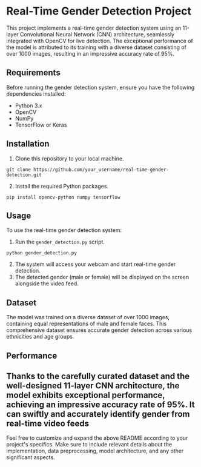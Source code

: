 # Real-Time Gender Detection Project

This project implements a real-time gender detection system using an 11-layer Convolutional Neural Network (CNN) architecture, seamlessly integrated with OpenCV for live detection. The exceptional performance of the model is attributed to its training with a diverse dataset consisting of over 1000 images, resulting in an impressive accuracy rate of 95%.

## Requirements

Before running the gender detection system, ensure you have the following dependencies installed:

- Python 3.x
- OpenCV
- NumPy
- TensorFlow or Keras

## Installation

1. Clone this repository to your local machine.
```
git clone https://github.com/your_username/real-time-gender-detection.git
```

2. Install the required Python packages.
```
pip install opencv-python numpy tensorflow
```

## Usage

To use the real-time gender detection system:

1. Run the `gender_detection.py` script.
```
python gender_detection.py
```

2. The system will access your webcam and start real-time gender detection.
3. The detected gender (male or female) will be displayed on the screen alongside the video feed.

## Dataset

The model was trained on a diverse dataset of over 1000 images, containing equal representations of male and female faces. This comprehensive dataset ensures accurate gender detection across various ethnicities and age groups.

## Performance

Thanks to the carefully curated dataset and the well-designed 11-layer CNN architecture, the model exhibits exceptional performance, achieving an impressive accuracy rate of 95%. It can swiftly and accurately identify gender from real-time video feeds
---
Feel free to customize and expand the above README according to your project's specifics. Make sure to include relevant details about the implementation, data preprocessing, model architecture, and any other significant aspects.
